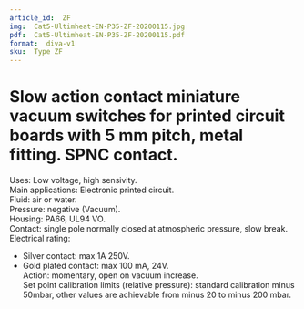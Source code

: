 ```yaml
---
article_id:  ZF
img:  Cat5-Ultimheat-EN-P35-ZF-20200115.jpg
pdf:  Cat5-Ultimheat-EN-P35-ZF-20200115.pdf
format:  diva-v1
sku:  Type ZF
---
```


# Slow action contact miniature vacuum switches for printed circuit boards with 5 mm pitch, metal fitting. SPNC contact.

Uses: Low voltage, high sensivity.  
Main applications: Electronic printed circuit.  
Fluid: air or water.  
Pressure: negative (Vacuum).  
Housing: PA66, UL94 VO.  
Contact: single pole normally closed at atmospheric pressure, slow break.   
Electrical rating: 
- Silver contact: max 1A 250V.  
- Gold plated contact: max 100 mA, 24V.  
Action: momentary, open on vacuum increase.  
Set point calibration limits (relative pressure): standard calibration minus 50mbar,
other values are achievable from minus 20 to minus 200 mbar.  

